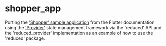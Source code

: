 # shopper_app

Porting the ['Shopper' sample application](https://docs.flutter.dev/development/data-and-backend/state-mgmt/simple#our-example) from the Flutter documentation using the ['Provider'](https://pub.dev/packages/provider) state management framework via the 'reduced' API and the 'reduced_provider' implementation as an example of how to use the 'reduced' package.
